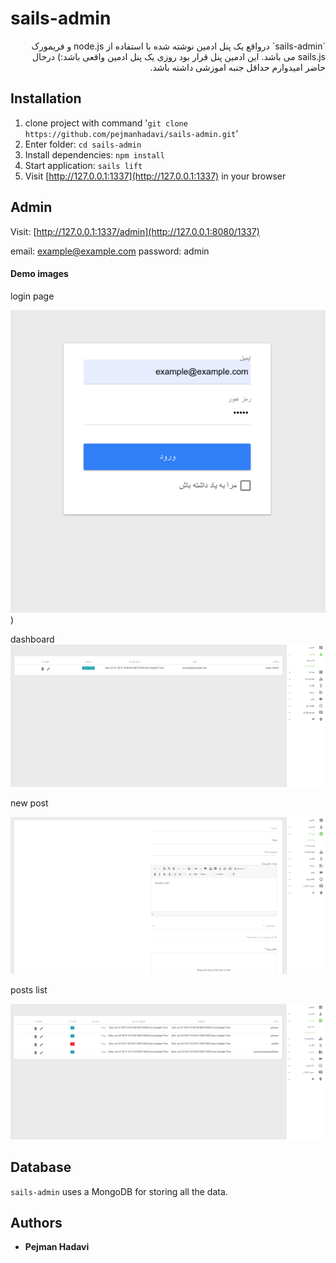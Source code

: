 # sails-admin
<div dir="rtl" align="right">
`sails-admin` درواقع یک پنل ادمین نوشته شده با استفاده از node.js و فریمورک sails.js  می باشد.
این ادمین پنل قرار بود روزی یک پنل ادمین واقعی باشد:) درحال حاضر امیدوارم حداقل جنبه اموزشی داشته باشد.
</div>

## Installation

1. clone project with command '`git clone https://github.com/pejmanhadavi/sails-admin.git`'
2. Enter folder: `cd sails-admin`
3. Install dependencies: `npm install`
4. Start application: `sails lift`
5. Visit [http://127.0.0.1:1337](http://127.0.0.1:1337) in your browser

## Admin

Visit: [http://127.0.0.1:1337/admin](http://127.0.0.1:8080/1337)

email: example@example.com
password: admin

#### Demo images
login page

![login page](./readme/login.png?raw=true "Login page"))

dashboard
![dashboard](./readme/dashboard.png?raw=true "dashboard page")

new post

![new post](./readme/newpost.png?raw=true "add new post page")

posts list

![post list](./readme/postlist.png?raw=true "list of posts page")

## Database
`sails-admin` uses a MongoDB for storing all the data.


## Authors

* **Pejman Hadavi**

